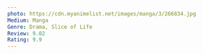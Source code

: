 ```yaml
---
photo: https://cdn.myanimelist.net/images/manga/3/266834.jpg
Medium: Manga
Genre: Drama, Slice of Life
Review: 9.02
Rating: 9.9
---
```

